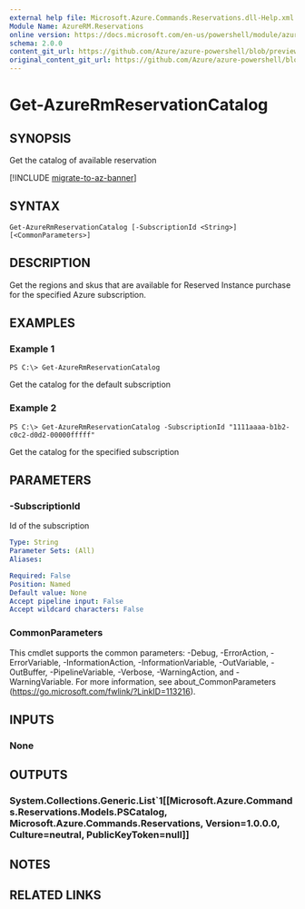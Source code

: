 ```yaml
---
external help file: Microsoft.Azure.Commands.Reservations.dll-Help.xml
Module Name: AzureRM.Reservations
online version: https://docs.microsoft.com/en-us/powershell/module/azurerm.reservations/get-azurermreservationcatalog
schema: 2.0.0
content_git_url: https://github.com/Azure/azure-powershell/blob/preview/src/ResourceManager/Reservations/Commands.Reservations/help/Get-AzureRmReservationCatalog.md
original_content_git_url: https://github.com/Azure/azure-powershell/blob/preview/src/ResourceManager/Reservations/Commands.Reservations/help/Get-AzureRmReservationCatalog.md
---
```


# Get-AzureRmReservationCatalog

## SYNOPSIS
Get the catalog of available reservation

[!INCLUDE [migrate-to-az-banner](../../includes/migrate-to-az-banner.md)]

## SYNTAX

```
Get-AzureRmReservationCatalog [-SubscriptionId <String>] [<CommonParameters>]
```

## DESCRIPTION
Get the regions and skus that are available for Reserved Instance purchase for the specified Azure subscription.

## EXAMPLES

### Example 1
```
PS C:\> Get-AzureRmReservationCatalog
```

Get the catalog for the default subscription

### Example 2
```
PS C:\> Get-AzureRmReservationCatalog -SubscriptionId "1111aaaa-b1b2-c0c2-d0d2-00000fffff"
```

Get the catalog for the specified subscription

## PARAMETERS

### -SubscriptionId
Id of the subscription

```yaml
Type: String
Parameter Sets: (All)
Aliases: 

Required: False
Position: Named
Default value: None
Accept pipeline input: False
Accept wildcard characters: False
```

### CommonParameters
This cmdlet supports the common parameters: -Debug, -ErrorAction, -ErrorVariable, -InformationAction, -InformationVariable, -OutVariable, -OutBuffer, -PipelineVariable, -Verbose, -WarningAction, and -WarningVariable. For more information, see about_CommonParameters (https://go.microsoft.com/fwlink/?LinkID=113216).

## INPUTS

### None

## OUTPUTS

### System.Collections.Generic.List`1[[Microsoft.Azure.Commands.Reservations.Models.PSCatalog, Microsoft.Azure.Commands.Reservations, Version=1.0.0.0, Culture=neutral, PublicKeyToken=null]]

## NOTES

## RELATED LINKS

